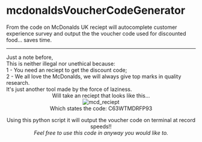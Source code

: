 # mcdonaldsVoucherCodeGenerator
 From the code on McDonalds UK reciept will autocomplete customer experience survey and output the the voucher code used for
 discounted food... saves time.
<hr>
 Just a note before, </br>
 This is neither illegal nor unethical because: </br>
 1 - You need an reciept to get the discount code; </br>
 2 - We all love the McDonalds, we will always give top marks in quality research. </br>
 It's just another tool made by the force of laziness. </br>

<center>
Will take an reciept that looks like this... </br>
<img src='https://media-cdn.tripadvisor.com/media/photo-s/17/49/00/b2/photo0jpg.jpg' alt= mcd_reciept> </br>
Which states the code: C63WTMDRFP93 </br>

Using this python script it will output the voucher code on terminal at record speeds!! </br>
<i>Feel free to use this code in anyway you would like to.</i> </br>
</center>
